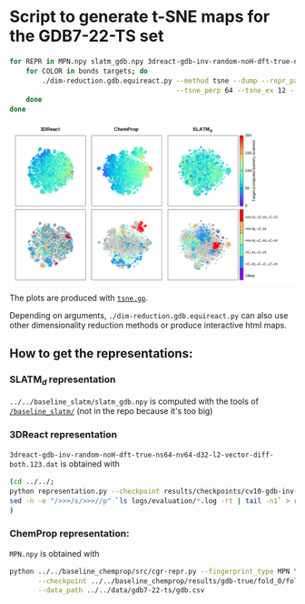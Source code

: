 # Script to generate t-SNE maps for the GDB7-22-TS set

```bash
for REPR in MPN.npy slatm_gdb.npy 3dreact-gdb-inv-random-noH-dft-true-ns64-nv64-d32-l2-vector-diff-both.123.dat; do
    for COLOR in bonds targets; do
        ./dim-reduction.gdb.equireact.py --method tsne --dump --repr_path ${REPR} \
                                         --tsne_perp 64 --tsne_ex 12 --how_to_color ${COLOR};
    done
done
```

![tsne plots](tsne.png)

The plots are produced with [`tsne.gp`](tsne.gp).

Depending on arguments, `./dim-reduction.gdb.equireact.py` can also 
use other dimensionality reduction methods or produce interactive html maps.

## How to get the representations:

### $\mathrm{SLATM}_d$ representation
`../../baseline_slatm/slatm_gdb.npy`
is computed with the tools of [`/baseline_slatm/`](../../baseline_slatm/) (not in the repo because it's too big)

### 3DReact representation
`3dreact-gdb-inv-random-noH-dft-true-ns64-nv64-d32-l2-vector-diff-both.123.dat`
is obtained with
```bash
(cd ../../;
python representation.py --checkpoint results/checkpoints/cv10-gdb-inv-random-noH-dft-true-ns64-nv64-d32-l2-vector-diff-both-*.log;
sed -n -e "/>>>/s/>>>//p" `ls logs/evaluation/*.log -rt | tail -n1` > results/repr/3dreact-gdb-inv-random-noH-dft-true-ns64-nv64-d32-l2-vector-diff-both.123.dat
)
```

### ChemProp representation:
`MPN.npy` is obtained with
```bash
python ../../baseline_chemprop/src/cgr-repr.py --fingerprint_type MPN \
       --checkpoint ../../baseline_chemprop/results/gdb-true/fold_0/fold_0/model_0/model.pt \
       --data_path ../../data/gdb7-22-ts/gdb.csv
```

